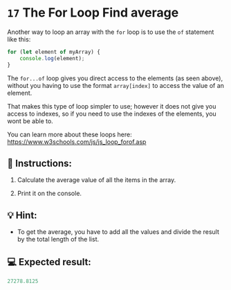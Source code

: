 # `17` The For Loop Find average

Another way to loop an array with the `for` loop is to use the `of` statement like this:

```js
for (let element of myArray) {
    console.log(element);
}
```

The `for...of` loop gives you direct access to the elements (as seen above), without you having to use the format `array[index]` to access the value of an element. 

That makes this type of loop simpler to use; however it does not give you access to indexes, so if you need to use the indexes of the elements, you wont be able to. 

You can learn more about these loops here:
https://www.w3schools.com/js/js_loop_forof.asp

## 📝 Instructions:

1. Calculate the average value of all the items in the array.

2. Print it on the console.

## 💡 Hint:

+ To get the average, you have to add all the values and divide the result by the total length of the list.

## 💻 Expected result:

```js
27278.8125
```


